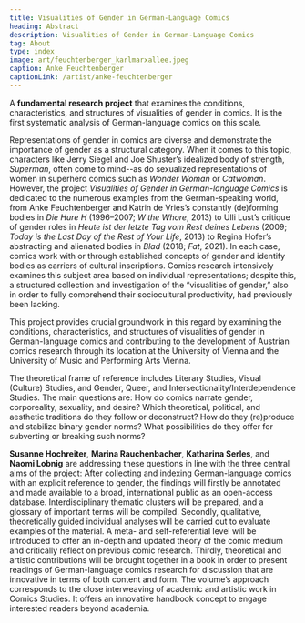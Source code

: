 ```yaml
---
title: Visualities of Gender in German-Language Comics
heading: Abstract
description: Visualities of Gender in German-Language Comics
tag: About
type: index
image: art/feuchtenberger_karlmarxallee.jpeg
caption: Anke Feuchtenberger
captionLink: /artist/anke-feuchtenberger
---
```


A **fundamental research project** that examines the conditions, characteristics, and structures of visualities of gender in comics. It is the first systematic analysis of German-language comics on this scale.

<!--more-->

Representations of gender in comics are diverse and demonstrate the importance of gender as a structural category. When it comes to this topic, characters like Jerry Siegel and Joe Shuster’s idealized body of strength, _Superman_, often come to mind--as do sexualized representations of women in superhero comics such as _Wonder Woman_ or _Catwoman_. However, the project _Visualities of Gender in German-language Comics_ is dedicated to the numerous examples from the German-speaking world, from Anke Feuchtenberger and Katrin de Vries’s constantly (de)forming bodies in _Die Hure H_ (1996–2007; _W the Whore_, 2013) to Ulli Lust’s critique of gender roles in _Heute ist der letzte Tag vom Rest deines Lebens_ (2009; _Today is the Last Day of the Rest of Your Life_, 2013) to Regina Hofer’s abstracting and alienated bodies in _Blad_ (2018; _Fat_, 2021). In each case, comics work with or through established concepts of gender and identify bodies as carriers of cultural inscriptions. Comics research intensively examines this subject area based on individual representations; despite this, a structured collection and investigation of the “visualities of gender,” also in order to fully comprehend their sociocultural productivity, had previously been lacking.

This project provides crucial groundwork in this regard by examining the conditions, characteristics, and structures of visualities of gender in German-language comics and contributing to the development of Austrian comics research through its location at the University of Vienna and the University of Music and Performing Arts Vienna. 

The theoretical frame of reference includes Literary Studies, Visual (Culture) Studies, and Gender, Queer, and Intersectionality/Interdependence Studies. The main questions are: How do comics narrate gender, corporeality, sexuality, and desire? Which theoretical, political, and aesthetic traditions do they follow or deconstruct? How do they (re)produce and stabilize binary gender norms? What possibilities do they offer for subverting or breaking such norms?

**Susanne Hochreiter**, **Marina Rauchenbacher**, **Katharina Serles**, and **Naomi Lobnig** are addressing these questions in line with the three central aims of the project: After collecting and indexing German-language comics with an explicit reference to gender, the findings will firstly be annotated and made available to a broad, international public as an open-access database. Interdisciplinary thematic clusters will be prepared, and a glossary of important terms will be compiled. Secondly, qualitative, theoretically guided individual analyses will be carried out to evaluate examples of the material. A meta- and self-referential level will be introduced to offer an in-depth and updated theory of the comic medium and critically reflect on previous comic research. Thirdly, theoretical and artistic contributions will be brought together in a book in order to present readings of German-language comics research for discussion that are innovative in terms of both content and form. The volume’s approach corresponds to the close interweaving of academic and artistic work in Comics Studies. It offers an innovative handbook concept to engage interested readers beyond academia.

